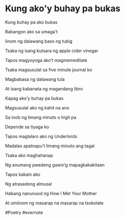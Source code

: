 # Kung ako'y buhay pa bukas

Kung buhay pa ako bukas

Babangon ako sa umaga't

Iinom ng dalawang baso ng tubig

Tsaka ng isang kutsara ng apple cider vinegar

Tapos magyoyoga ako't magmemeditate

Tsaka magsusulat sa five minute journal ko

Magbabasa ng dalawang tula

At isang kabanata ng magandang libro

Kapag ako’y buhay pa bukas

Magsusulat ako ng kahit na ano

Sa loob ng limang minuto o higit pa

Depende sa tiyaga ko

Tapos maglalaro ako ng Underlords

Madalas apatnapu’t limang minuto ang tagal

Tsaka ako maghahanap

Ng anumang pwedeng gawin’g mapagkakakitaan

Tapos kakain ako

Ng atrasadong almusal

Habang nanunuod ng How I Met Your Mother

At umiinom ng masarap na masarap na tsokolate

\#Poetry #evernote

